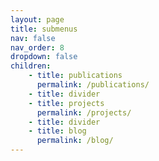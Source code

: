 ```yaml
---
layout: page
title: submenus
nav: false
nav_order: 8
dropdown: false
children:
    - title: publications
      permalink: /publications/
    - title: divider
    - title: projects
      permalink: /projects/
    - title: divider
    - title: blog
      permalink: /blog/
---
```

